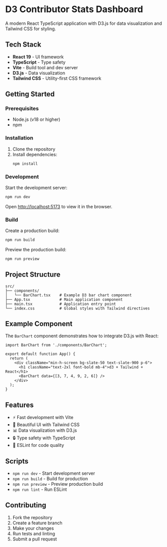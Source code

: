 # D3 Contributor Stats Dashboard

A modern React TypeScript application with D3.js for data visualization and Tailwind CSS for styling.

## Tech Stack

- **React 19** - UI framework
- **TypeScript** - Type safety
- **Vite** - Build tool and dev server
- **D3.js** - Data visualization
- **Tailwind CSS** - Utility-first CSS framework

## Getting Started

### Prerequisites

- Node.js (v18 or higher)
- npm

### Installation

1. Clone the repository
2. Install dependencies:
   ```bash
   npm install
   ```

### Development

Start the development server:
```bash
npm run dev
```

Open [http://localhost:5173](http://localhost:5173) to view it in the browser.

### Build

Create a production build:
```bash
npm run build
```

Preview the production build:
```bash
npm run preview
```

## Project Structure

```
src/
├── components/
│   └── BarChart.tsx    # Example D3 bar chart component
├── App.tsx             # Main application component
├── main.tsx            # Application entry point
└── index.css           # Global styles with Tailwind directives
```

## Example Component

The `BarChart` component demonstrates how to integrate D3.js with React:

```tsx
import BarChart from './components/BarChart';

export default function App() {
  return (
    <div className="min-h-screen bg-slate-50 text-slate-900 p-6">
      <h1 className="text-2xl font-bold mb-4">d3 + Tailwind + React</h1>
      <BarChart data={[3, 7, 4, 9, 2, 6]} />
    </div>
  );
}
```

## Features

- ⚡ Fast development with Vite
- 🎨 Beautiful UI with Tailwind CSS
- 📊 Data visualization with D3.js
- 🔒 Type safety with TypeScript
- 🧹 ESLint for code quality

## Scripts

- `npm run dev` - Start development server
- `npm run build` - Build for production
- `npm run preview` - Preview production build
- `npm run lint` - Run ESLint

## Contributing

1. Fork the repository
2. Create a feature branch
3. Make your changes
4. Run tests and linting
5. Submit a pull request